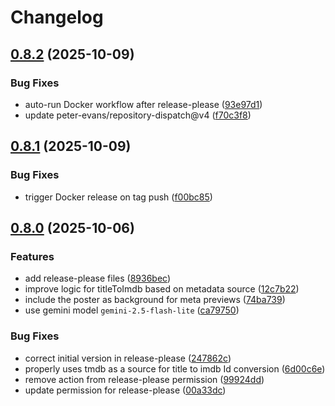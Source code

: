 # Changelog

## [0.8.2](https://github.com/rama1997/More-Like-This/compare/v0.8.1...v0.8.2) (2025-10-09)


### Bug Fixes

* auto-run Docker workflow after release-please ([93e97d1](https://github.com/rama1997/More-Like-This/commit/93e97d1ea5b4caf63495c1c962684c6a0d345e53))
* update peter-evans/repository-dispatch@v4 ([f70c3f8](https://github.com/rama1997/More-Like-This/commit/f70c3f84e5b1b91afecbee6aa5f2f1bdef639e19))

## [0.8.1](https://github.com/rama1997/More-Like-This/compare/v0.8.0...v0.8.1) (2025-10-09)


### Bug Fixes

* trigger Docker release on tag push ([f00bc85](https://github.com/rama1997/More-Like-This/commit/f00bc858f4fc342d65ab6f5d9bde156ff4678561))

## [0.8.0](https://github.com/rama1997/More-Like-This/compare/v0.7.7...v0.8.0) (2025-10-06)


### Features

* add release-please files ([8936bec](https://github.com/rama1997/More-Like-This/commit/8936bec1aee502a95cc8804acd4eb6c38c42a496))
* improve logic for titleToImdb based on metadata source ([12c7b22](https://github.com/rama1997/More-Like-This/commit/12c7b2297b0bee5747f2e35d79ec60a3196899c7))
* include the poster as background for meta previews ([74ba739](https://github.com/rama1997/More-Like-This/commit/74ba73980982192ce11a4e6174bd046bdfd75322))
* use gemini model `gemini-2.5-flash-lite` ([ca79750](https://github.com/rama1997/More-Like-This/commit/ca797505e7a1711bb84e56b6aa110c4c59b67e54))


### Bug Fixes

* correct initial version in release-please ([247862c](https://github.com/rama1997/More-Like-This/commit/247862c3c3d67b6a163ae83ec7dcf6d1b9451e13))
* properly uses tmdb as a source for title to imdb Id conversion ([6d00c6e](https://github.com/rama1997/More-Like-This/commit/6d00c6e4479335d4af543e66edbae63aa820f6d1))
* remove action from release-please permission ([99924dd](https://github.com/rama1997/More-Like-This/commit/99924ddd6d3df87b5b84ce2e9b050fa94e497f7a))
* update permission for release-please ([00a33dc](https://github.com/rama1997/More-Like-This/commit/00a33dcf6a64782ae703834b61233bb22ba8d8b6))

